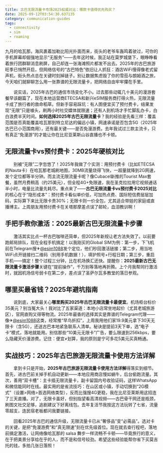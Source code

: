 ```yaml
---
title: 古巴无限流量卡市场2025权威对比：哪款卡值得优先购买？
date: 2025-09-12T03:54:30.637135
category: communication-guides
tags:
  - connectivity
  - sim
  - roaming
---
```


九月的哈瓦那，海风裹着加勒比阳光扑面而来，街头的老爷车轰鸣着驶过，可你的手机屏幕却倔强地显示“无服务”——去年这时候，我正站在莫罗城堡下，眼睁睁看着旅行团群聊消息刷屏，自己却连一张海滩照片都发不出去。2025年的古巴旅游旺季已悄然开启，但网络信号的“古巴特色”依旧让人抓狂：酒店WiFi慢得像老式留声机，街头热点总在关键时刻掉链子。别让数据焦虑毁了你的雪茄与朗姆酒之旅，今天咱们就聊聊怎么用一张靠谱的无限流量卡，把网络自由牢牢攥在手里。

　　说实话，2025年古巴的通信市场变化不小。过去那些动辄几十美元的漫游套餐早该翻篇了，现在本地运营商ETECSA和新兴eSIM服务商打得火热，无限流量卡成了旅行者的救命稻草。但新手容易踩坑：有人图便宜买了预付费卡，结果发现“无限”只是噱头，刷两小时社交媒体就限速；还有人到机场才手忙脚乱办卡，白白浪费半天时间。**如何选择2025年古巴无限流量卡**？我的经验是先看三样：覆盖范围是否真能覆盖哈瓦那到特立尼达的偏远小镇，网速承诺是否包含5G（2025年古巴已小范围商用），还有最关键——是否免漫游费。去年我试过三款主流卡，只有真正“免漫游”的才能让你在比尼亚莱斯山谷直播也不卡顿。

## 无限流量卡vs预付费卡：2025年硬核对比

　　别被“无限”二字忽悠了！2025年我做了个实测：用预付费卡（比如ETECSA的Nauta卡）在哈瓦那老城刷地图，30MB流量烧得飞快，一超量就降到2G网速，发个定位都等半分钟。而主流无限流量卡呢？像Cubacel新推的Tourist Max套餐，虽然月费稍高（约25美元），但全程4G+免限速，我在圣克拉拉用它视频通话半小时，电量比流量先耗尽。重点来了——**古巴无限流量卡vs预付费卡2025对比**的核心在于“隐形成本”：预付费卡看似单价低，可加热点费、国际短信费层层加码，实际算下来比无限卡贵30%；无限卡则一价全包，尤其适合带娃的家庭或直播博主。上周朋友用预付费卡在关塔那摩差点误了邮轮，血泪教训啊！

## 手把手教你激活：2025最新古巴无限流量卡步骤

　　激活其实比点一杯古巴咖啡还简单，但2025年新规让老方法失效了。以前要跑邮局排队，现在全程手机搞定！以我刚买的Global SIM为例：第一步，下飞机前在Telegram搜✈[@esim1088](https://t.me/s/esim1088)发个定位，他们秒回激活链接；第二步，用当地WiFi点开链接扫二维码（别用手机数据！），填护照号+行程日期；第三步，重启手机——搞定！整个过程三分钟，比在机场换汇还快。提醒你：**2025最新古巴无限流量卡激活步骤**关键在“提前操作”，千万别等落地再折腾。上个月我帮同行激活时，就因机场信号弱卡在第二步，差点误了圣萨尔瓦多教堂的落日参观。

## 哪里买最省钱？2025年避坑指南

　　说到底，大家最关心**哪里购买2025年古巴无限流量卡最便宜**。机场柜台标价35美元？别当冤大头！我对比了五家渠道：本地小店常坐地起价（尤其老城旅游区），官网直购又得等物流。2025年最香的选择其实是靠谱的Telegram代理——像✈[@esim1088](https://t.me/s/esim1088)这类，经常推“早鸟折扣”，上周我用他们家19.9美元拿下30天无限卡（含5G），还送古巴本地紧急联系人清单。秘诀是提前3天下单，选“电子卡”模式，落地就能用。别信那些“10美元无限卡”广告，要么限速到256kbps，要么隐藏天价漫游费。记住：便宜≠划算，我的原则是宁可多花5美元买真畅通。

## 实战技巧：2025年古巴旅游无限流量卡使用方法详解

　　拿到卡只是开始，**2025年古巴旅游无限流量卡使用方法详解**得落实到细节。首先，进古巴前关掉手机自动更新——本地应用商店慢如蜗牛，后台偷跑流量。其次，善用“双卡槽”：主卡插无限流量卡，副卡留国内号收验证码，这样WhatsApp和微信能同时在线。最实用的是省流技巧：在山区或小镇，手动切换到“2G模式”（设置>网络>首选网络类型），反而比强搜4G更稳，我在比尼亚莱斯用这招连了三天直播。对了，无限卡虽好，但别指望看高清视频——古巴骨干网还是瓶颈，刷图文社交足够，追剧建议下好离线包。去年复活节我按这方法玩转了七省，流量零超支，连民宿老板都问我要链接。

　　回看2025年古巴的通信升级，无限流量卡已从“奢侈品”变“必需品”。选对卡的关键，是把“免漫游费”和“真无限速”刻在优先级首位。现在就去查行程吧，落地前搞定激活，让网络像哈瓦那的 salsa 舞步一样流畅不卡顿——毕竟旅行的意义，在于把美景分享给在乎的人，而不是和信号较劲。希望这些经验能帮你省下买莫吉托的钱，多拍几张日落照！